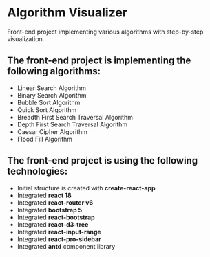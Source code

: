 # Algorithm Visualizer

Front-end project implementing various algorithms with step-by-step visualization. 

## The front-end project is implementing the following algorithms:

* Linear Search Algorithm
* Binary Search Algorithm
* Bubble Sort Algorithm
* Quick Sort Algorithm
* Breadth First Search Traversal Algorithm
* Depth First Search Traversal Algorithm
* Caesar Cipher Algorithm
* Flood Fill Algorithm

## The front-end project is using the following technologies:

* Initial structure is created with **create-react-app**
* Integrated **react 18**
* Integrated **react-router v6**
* Integrated **bootstrap 5**
* Integrated **react-bootstrap**
* Integrated **react-d3-tree**
* Integrated **react-input-range**
* Integrated **react-pro-sidebar**
* Integrated **antd** component library